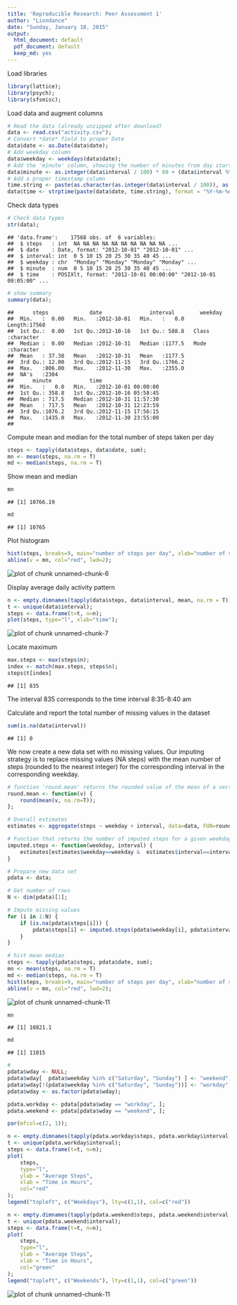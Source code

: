 ```yaml
---
title: 'Reproducible Research: Peer Assessment 1'
author: "Liondance"
date: "Sunday, January 18, 2015"
output:
  html_document: default
  pdf_document: default
  keep_md: yes
---
```


Load libraries


```r
library(lattice);
library(psych);
library(sfsmisc);
```

Load data and augment columns 

```r
# Read the data (already unzipped after download)
data <- read.csv("activity.csv");
# Convert *date* field to proper Date
data$date <- as.Date(data$date);
# Add weekday column
data$weekday <- weekdays(data$date);
# Add the 'minute' column, showing the number of minutes from day start
data$minute <- as.integer(data$interval / 100) * 60 + (data$interval %% 100)
# Add a proper timestamp column
time.string <- paste(as.character(as.integer(data$interval / 100)), as.character(data$interval %% 100), sep=":");
data$time <- strptime(paste(data$date, time.string), format = "%Y-%m-%d %H:%M");
```

Check data types

```r
# Check data types
str(data);
```

```
## 'data.frame':	17568 obs. of  6 variables:
##  $ steps   : int  NA NA NA NA NA NA NA NA NA NA ...
##  $ date    : Date, format: "2012-10-01" "2012-10-01" ...
##  $ interval: int  0 5 10 15 20 25 30 35 40 45 ...
##  $ weekday : chr  "Monday" "Monday" "Monday" "Monday" ...
##  $ minute  : num  0 5 10 15 20 25 30 35 40 45 ...
##  $ time    : POSIXlt, format: "2012-10-01 00:00:00" "2012-10-01 00:05:00" ...
```

```r
# show summary
summary(data);
```

```
##      steps             date               interval        weekday         
##  Min.   :  0.00   Min.   :2012-10-01   Min.   :   0.0   Length:17568      
##  1st Qu.:  0.00   1st Qu.:2012-10-16   1st Qu.: 588.8   Class :character  
##  Median :  0.00   Median :2012-10-31   Median :1177.5   Mode  :character  
##  Mean   : 37.38   Mean   :2012-10-31   Mean   :1177.5                     
##  3rd Qu.: 12.00   3rd Qu.:2012-11-15   3rd Qu.:1766.2                     
##  Max.   :806.00   Max.   :2012-11-30   Max.   :2355.0                     
##  NA's   :2304                                                             
##      minute            time                    
##  Min.   :   0.0   Min.   :2012-10-01 00:00:00  
##  1st Qu.: 358.8   1st Qu.:2012-10-16 05:58:45  
##  Median : 717.5   Median :2012-10-31 11:57:30  
##  Mean   : 717.5   Mean   :2012-10-31 12:23:59  
##  3rd Qu.:1076.2   3rd Qu.:2012-11-15 17:56:15  
##  Max.   :1435.0   Max.   :2012-11-30 23:55:00  
## 
```

Compute mean and median for the total number of steps taken per day

```r
steps <- tapply(data$steps, data$date, sum);
mn <- mean(steps, na.rm = T)
md <- median(steps, na.rm = T)
```

Show mean and median

```r
mn
```

```
## [1] 10766.19
```

```r
md
```

```
## [1] 10765
```

Plot histogram

```r
hist(steps, breaks=9, main="number of steps per day", xlab="number of steps", col="lightblue");
abline(v = mn, col="red", lwd=2);
```

![plot of chunk unnamed-chunk-6](figure/unnamed-chunk-6-1.png) 

Display average daily activity pattern

```r
n <- empty.dimnames(tapply(data$steps, data$interval, mean, na.rm = T));
t <- unique(data$interval);
steps <- data.frame(t=t, n=n);
plot(steps, type="l", xlab="time");
```

![plot of chunk unnamed-chunk-7](figure/unnamed-chunk-7-1.png) 

Locate maximum

```r
max.steps <- max(steps$n);
index <- match(max.steps, steps$n);
steps$t[index]
```

```
## [1] 835
```
The interval 835 corresponds to the time interval 8:35-8:40 am

Calculate and report the total number of missing values in the dataset

```r
sum(is.na(data$interval))
```

```
## [1] 0
```

We now create a new data set with no missing values. Our imputing strategy is to replace missing values (NA steps) with the mean number of steps (rounded to the nearest integer) for the corresponding interval in the corresponding weekday.

```r
# function 'round.mean' returns the rounded value of the mean of a vector
round.mean <- function(v) {
    round(mean(v, na.rm=T));
};

# Overall estimates
estimates <- aggregate(steps ~ weekday + interval, data=data, FUN=round.mean);

# Function that returns the number of imputed steps for a given weekday/interval
imputed.steps <- function(weekday, interval) {
    estimates[estimates$weekday==weekday &  estimates$interval==interval,]$steps
}

# Prepare new data set
pdata <- data;

# Get number of rows
N <- dim(pdata)[1];

# Impute missing values
for (i in 1:N) {
    if (is.na(pdata$steps[i])) {
        pdata$steps[i] <- imputed.steps(pdata$weekday[i], pdata$interval[i]);
    }
}
```


```r
# hist mean median
steps <- tapply(pdata$steps, pdata$date, sum);
mn <- mean(steps, na.rm = T)
md <- median(steps, na.rm = T)
hist(steps, breaks=9, main="number of steps per day", xlab="number of steps", col="lightblue");
abline(v = mn, col="red", lwd=2);
```

![plot of chunk unnamed-chunk-11](figure/unnamed-chunk-11-1.png) 

```r
mn
```

```
## [1] 10821.1
```

```r
md
```

```
## [1] 11015
```

```r
#
pdata$wday <- NULL;
pdata$wday[  pdata$weekday %in% c("Saturday", "Sunday") ] <- "weekend";
pdata$wday[!(pdata$weekday %in% c("Saturday", "Sunday"))] <- "workday";
pdata$wday <- as.factor(pdata$wday);

pdata.workday <- pdata[pdata$wday == "workday", ];
pdata.weekend <- pdata[pdata$wday == "weekend", ];

par(mfcol=c(2, 1));

n <- empty.dimnames(tapply(pdata.workday$steps, pdata.workday$interval, mean, na.rm = T));
t <- unique(pdata.workday$interval);
steps <- data.frame(t=t, n=n);
plot(
    steps,
    type="l",
    ylab = "Average Steps", 
    xlab = "Time in Hours",
    col="red"
);
legend("topleft", c("Weekdays"), lty=c(1,1), col=c("red"))

n <- empty.dimnames(tapply(pdata.weekend$steps, pdata.weekend$interval, mean, na.rm = T));
t <- unique(pdata.weekend$interval);
steps <- data.frame(t=t, n=n);
plot(
    steps,
    type="l",
    ylab = "Average Steps", 
    xlab = "Time in Hours",
    col="green"
);
legend("topleft", c("Weekends"), lty=c(1,1), col=c("green"))
```

![plot of chunk unnamed-chunk-11](figure/unnamed-chunk-11-2.png) 
